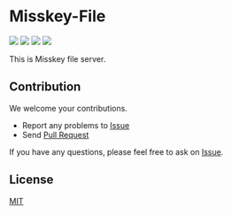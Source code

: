 # Misskey-File
[![][travis-badge]][travis-link]
[![][david-badge]][david-link]
[![][david-dev-badge]][david-dev-link]
[![][mit-badge]][mit]

This is Misskey file server.

## Contribution
We welcome your contributions.

* Report any problems to [Issue](https://github.com/MissKernel/Misskey-FileServer/issues)
* Send [Pull Request](https://github.com/MissKernel/Misskey-FileServer/pulls)

If you have any questions, please feel free to ask on [Issue](https://github.com/MissKernel/Misskey-FileServer/issues).

## License
[MIT](LICENSE)

[mit]:             http://opensource.org/licenses/MIT
[mit-badge]:       https://img.shields.io/badge/license-MIT-444444.svg?style=flat-square
[travis-link]:     https://travis-ci.org/MissKernel/Misskey-File
[travis-badge]:    http://img.shields.io/travis/MissKernel/Misskey-File.svg?style=flat-square
[david-link]:      https://david-dm.org/MissKernel/Misskey-File
[david-badge]:     https://img.shields.io/david/MissKernel/Misskey-File.svg?style=flat-square
[david-dev-link]:  https://david-dm.org/MissKernel/Misskey-File#info=devDependencies&view=table
[david-dev-badge]: https://img.shields.io/david/dev/MissKernel/Misskey-File.svg?style=flat-square
